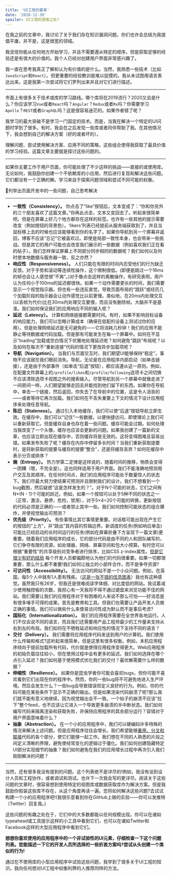 ```yaml
---
title: 'UI工程的要素'
date: '2018-12-30'
spoiler: UI工程的困难之处?
---
```


在我之前的文章中，我讨论了关于我们存在知识漏洞问题。你们也许会总结为我提倡平庸，并不是，这是很宽的领域。

我坚信你能从任何地方开始学习，并且不需要遵从特定的顺序。但是获取足够的经验还是有很大的价值的。我个人已经对创建用户界面非常感兴趣了。

我一直在思考我真正了解和认为有价值的是什么。当然，我熟悉一些技术（比如`JavaScript`和`React`）。但更重要的经验教训是难以捉摸的。我从未试图用语言表达出来。这是我第一次尝试将它们罗列出来并且对它们进行描述。

***

市面上有很多关于技术或库的学习路线。哪个库将在2019流行？2020又会是什么？你应该学习`Vue`或者`React`吗？`Angular`？`Redux`或者`Rx`吗？你需要学习`Apollo`？`REST`或者`GraphQL`吗？这是很容易迷茫的。如果作者错了呢？

我学习的最大突破不是学习一门固定的技术。而是，当我在解决一个特定的UI问题时学到了很多。有时，我会在之后发现一些库或者同伴帮助了我。在其他情况下，我会想到自己的解决方案（好的或者坏的）。

理解问题、尝试使用解决方案、应用不同的策略，这些组合使得我获取了最具价值的学习经验。这篇文章主要就是探讨这些问题的。

***

如果你主要工作于用户页面，你可能处理了不少这样的挑战——直接的或使用库。无论如何，我鼓励你创建一个不依赖库的小应用，然后进行复现和解决这些问题。它们都没有一个正确的解。学习来自于探索问题领域和尝试不同可能的权衡。

🤔列举出页面开发中的一些问题，自己思考解决
***

* **一致性（Consistency）。** 你点击了“like”按钮后，文本变成了：“你和你另外的三个朋友喜欢了这篇文章。”你再此点击，文本又变回去了。听起来很简单吧。但是在屏幕上好几个地方都存在这样的标签。也许有一些其他的提示需要改变（例如按钮的背景色）。‘likers’列表已经提前从服务端获取到了，并且当鼠标移上去的时候也应该能够看到你的名字了。如果你导航到另一个屏幕并返回，博客不应该“忘记”它被喜欢过。即使是局部一致性本身，也会带来一些挑战。但是其它的用户可能也会改变我们展示的一些数据（例如喜欢我们正在看的帖子）。我们怎样保证屏幕上不同部分同步相同的数据呢？我们如何以及何时使本地数据与服务器一致，反之亦然？
* **响应性（Responsiveness）。** 人们只能在有限的时间内忍受他们的行为缺乏反馈。对于手势和滚动等连续性操作，这个限制很低。(即便是跳过一个16ms的帧也会让人感觉很“不爽”。)对于像点击这样的离散操作，有研究表明，用户认为任何小于100ms的延迟都很快。如果一个动作需要更长的时间，我们需要显示一个视觉指示器。但也有一些违反直觉。导致页面布局的“跳跃”或经历几个加载阶段的指示器会让动作感觉比以前更慢。类似地，在20ms内处理交互(以丢帧为代价)比在30ms内处理交互要慢，而且没有删除帧。大脑并不是基准。我们如何保证我们的应用响应不同的输入呢？
* **延迟（Latency）。** 计算和网络链接都需要时间。有时，如果不影响目标设备的响应能力，我们可以忽略计算成本（确保在低配的设备上测试过你的应用）。但是处理网络延迟是无可避免的——它将消耗几秒钟！我们的应用不能静止等待数据或代码加载。但是那有可能发生在每一个屏幕中。如何在不显示“loading”加载或空白情况下优雅地处理延迟呢？如何避免“跳跃”布局呢？以及如何在每次不“重新连接”代码的情况下更改异步加载项呢？
* **导航（Navigation）。** 当我们与页面交互时，我们期望UI能够保持“稳定”。事物不应该就在我们眼前消失。导航，无论是在应用程序内部启动（如单击链接），还是由于外部事件（如单击“后退”按钮），都应该遵从这一原则。例如，在配置文件屏幕上的`/profile/likes`和`/profile/following`选项卡之间切换不应该清除选项卡视图之外的搜索输入。尽管导航到另一个屏幕中就像走进了一间房间一样。人们期望能够走回去并能找到他们留下的东西。如果你在导航中，单击一个链接，然后返回，你失去了在导航中的位置，这是令人沮丧的——或者等待它再次加载。我们如何在不丢失重要上下文的情况下设计应用程序来处理任意导航。
* **陈旧（Staleness）。** 通过引入本地缓存，我们可以使“后退”按钮导航立即生效。在缓存中，我们可以“记住”一些数据，以便快捷访问，即使理论上我们可以重新获取它。但是缓存自身也存在着一些问题。缓存可能会过期。如何处理当我改变了一个头像，缓存也应该会更新的问题。如果我创建了一篇新的文章，也应该立即出现在缓存中，否则缓存将是无效的。这将变得困难且容易出错。如果发布失败了呢？缓存在内存中停留多长时间？当我们重新获取提要时，是将新获取的提要与缓存的提要“整合”，还是将缓存丢弃？如何在缓存中表示分页或排序？
* **熵（Entropy）。** 热力学第二定律是这样说的，随着时间的推移，物质会变得一团糟（嗯，不完全是）。这也同样适用于用户界面。我们不能准确地预测用户交互及其顺序。在任何时间点，我们的应用程序可能处于数量惊人的状态下。我们尽最大努力使结果可预测并且限制我们的设计。我们不想看到一个bug截图，然后疑惑“这是怎样发生的？”。对于N个可能的状态，它们之间有N*(N - 1)个可能的跃迁。例如，如果一个按钮可以处于5种不同的状态之一（正常，激活，悬停，危险，禁用），对于5×4=20个可能的转换，更新按钮的代码必须是正确的——或者禁止其中一些。我们如何控制可能状态的组合爆炸，并使视觉输出可预测？
* **优先级（Priority）。** 有些事情比其它事情更重要。对话框可能出现在产生它的按钮的“上方”，并“跳出”其内容的剪辑边界。新调度的任务(例如响应单击)可能比已经启动的长时间运行的任务(例如在屏幕折叠下方呈现下一篇文章)更重要。随着我们应用程序的成长，它的部分代码是由不同的人和团队编写的，它们争夺有限的资源，如处理器、网络、屏幕空间和包大小预算。有时您可以根据“重要性”的共享级别对竞争者进行排序，比如CSS z-index属性。[但是它很少有好的结局](https://devblogs.microsoft.com/oldnewthing/20050607-00/?p=35413) 每个开发人员都偏颇地认为他们的代码很重要。如果一切都很重要，那么什么都不重要!我们如何让独立的小部件合作，而不是争夺资源?
* **可访问性（Accessibility）。** 无法访问的网站不是一个小众问题。例如，在英国，每5个人中就有1人患有残疾。（[这是一张不错的信息图表](https://www.abrightclearweb.com/web-accessibility-in-the-uk/)）我也有这种感觉。虽然我只有26岁，但我还是很难阅读字体细、对比度低的网站。我试着减少使用触控板的次数，我担心有一天我将不得不通过键盘来浏览功能不佳的网站。我们需要让我们的应用程序对于有困难的人来说不那么可怕——好消息是有很多唾手可得的成果。首先是教育和工具。但我们也需要让产品开发人员做正确的事情。我们可以做些什么来使易访问性成为默认而不是事后考虑?
* **国际化（Internationalization）。** 我们的应用程序需要在全世界各地运行。人们不仅会说不同的语言，而且我们还需要用产品工程师最少的工作量来支持从右到左的布局。我们如何在不牺牲延迟和响应性的情况下支持不同的语言？
* **交付（Delivery）。** 我们需要将应用程序代码发送到用户的计算机。我们使用什么传输和格式?这听起来很简单，但是这里有很多权衡。例如，本机应用程序倾向于提前加载所有代码，代价就是使得应用程序变得更大。Web应用程序的初始负载往往较小，但在使用过程中会有更多的延迟。我们如何选择在哪个点引入延迟？我们如何基于使用模式优化我们的交付？最优解需要什么样的数据？
* **伸缩性（Resilience）。** 如果你是昆虫学者你可能会喜欢bugs，但你可能不喜欢看到它们出现在你的程序中。然而，你的一些bug将不可避免地进入生产环境。然后会发生什么？一些bug会导致错误但定义良好的行为。例如，你的代码可能在某些条件下显示不正确的输出。但是如果渲染代码崩溃了呢?那么我们就不能有意义地继续，因为视觉输出会不一致。一个帖子的崩溃不应该“拉下”整个feed，也不应该让它进入一个导致更多崩溃的半中断状态。我们如何编写代码来隔离渲染和获取失败，并保持应用程序的其余部分运行？容错对于用户界面意味着什么？
* **抽象（Abstraction）。** 在一个小的应用程序中，我们可以硬编码许多特殊的情况来解决上述问题。但是应用程序往往会增长。我们希望能够[重用、分叉和联接](https://overreacted.io/optimized-for-change/)代码的各个部分，使它们能够一起工作。我们想在不同的人熟悉的片段之间定义清晰的界限，避免使经常变化的逻辑过于僵化。我们如何创建隐藏特定UI部分实现细节的抽象？我们如何避免在我们的应用增长过程中再次引入我们刚刚解决的问题？

***

当然，还有很多我没有提到的问题。这个列表绝不是详尽的!例如，我没有谈到设计人员和工程协作，或者调试和测试。也许下一次我会写的更详尽。阅读关于这些问题的文章时，很容易想到使用特定的视图库或数据获取库作为解决方案。但是我鼓励你假装这些库不存在，从这个角度再读一遍。您将如何解决这些问题?去试试构建一个小的应用程序吧!(我很乐意看到你在GitHub上做的实验——你可以发推特（Twitter）回复我。)

这些问题的有趣之处在于，它们中的大多数都能以任何规模出现。你可以在诸如typeahead或工具提示这样的小工具中看到它们，也可以在诸如Twitter和Facebook这样的大型应用程序中看到它们。

**想想你喜欢使用的应用程序中的一个非试验性的UI元素，仔细检查一下这个问题列表。您能描述一下它的开发人员所选择的一些折衷方案吗?尝试从头创建一个类似的行为!**

通过在不使用库的小型应用程序中试验这些问题，我学到了很多关于UI工程的知识。我向任何想对UI工程中权衡利弊的人推荐同样的方法。
